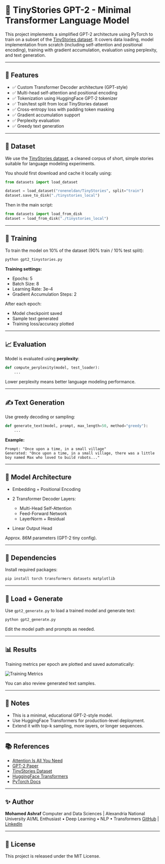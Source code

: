 # 🧠 TinyStories GPT-2 - Minimal Transformer Language Model

This project implements a simplified GPT-2 architecture using PyTorch to train on a subset of the [TinyStories dataset](https://huggingface.co/datasets/roneneldan/TinyStories). It covers data loading, model implementation from scratch (including self-attention and positional encoding), training with gradient accumulation, evaluation using perplexity, and text generation.

---

## 📌 Features

* ✅ Custom Transformer Decoder architecture (GPT-style)
* ✅ Multi-head self-attention and positional encoding
* ✅ Tokenization using HuggingFace GPT-2 tokenizer
* ✅ Train/test split from local TinyStories dataset
* ✅ Cross-entropy loss with padding token masking
* ✅ Gradient accumulation support
* ✅ Perplexity evaluation
* ✅ Greedy text generation

---

## 🧪 Dataset

We use the [TinyStories dataset](https://huggingface.co/datasets/roneneldan/TinyStories), a cleaned corpus of short, simple stories suitable for language modeling experiments.

You should first download and cache it locally using:

```python
from datasets import load_dataset

dataset = load_dataset("roneneldan/TinyStories", split="train")
dataset.save_to_disk("./tinystories_local")
```

Then in the main script:

```python
from datasets import load_from_disk
dataset = load_from_disk("./tinystories_local")
```

---

## 🚀 Training

To train the model on 10% of the dataset (90% train / 10% test split):

```bash
python gpt2_tinystories.py
```

**Training settings:**

* Epochs: 5
* Batch Size: 8
* Learning Rate: 3e-4
* Gradient Accumulation Steps: 2

After each epoch:

* Model checkpoint saved
* Sample text generated
* Training loss/accuracy plotted

---

## 📈 Evaluation

Model is evaluated using **perplexity**:

```python
def compute_perplexity(model, test_loader):
    ...
```

Lower perplexity means better language modeling performance.

---

## ✍️ Text Generation

Use greedy decoding or sampling:

```python
def generate_text(model, prompt, max_length=50, method="greedy"):
    ...
```

**Example:**

```
Prompt: "Once upon a time, in a small village"
Generated: "Once upon a time, in a small village, there was a little boy named Max who loved to build robots..."
```

---

## 🧠 Model Architecture

* Embedding + Positional Encoding
* 2 Transformer Decoder Layers:

  * Multi-Head Self-Attention
  * Feed-Forward Network
  * LayerNorm + Residual
* Linear Output Head

Approx. 86M parameters (GPT-2 tiny config).

---

## 🧰 Dependencies

Install required packages:

```bash
pip install torch transformers datasets matplotlib
```

---

## 💾 Load + Generate

Use `gpt2_generate.py` to load a trained model and generate text:

```bash
python gpt2_generate.py
```

Edit the model path and prompts as needed.

---

## 📊 Results

Training metrics per epoch are plotted and saved automatically:

![Training Metrics](https://github.com/user-attachments/assets/c3ff5854-cbfd-4bc9-9b9d-2259162da87b)

You can also review generated text samples.

---

## 📌 Notes

* This is a minimal, educational GPT-2-style model.
* Use HuggingFace Transformers for production-level deployment.
* Extend it with top-k sampling, more layers, or longer sequences.

---

## 📚 References

* [Attention Is All You Need](https://arxiv.org/abs/1706.03762)
* [GPT-2 Paper](https://openai.com/research/language-unsupervised)
* [TinyStories Dataset](https://huggingface.co/datasets/roneneldan/TinyStories)
* [HuggingFace Transformers](https://huggingface.co/transformers)
* [PyTorch Docs](https://pytorch.org/docs/stable/index.html)

---

## ✨ Author

**Mohamed Ashraf**
Computer and Data Sciences | Alexandria National University
AI/ML Enthusiast • Deep Learning • NLP • Transformers
[GitHub](https://github.com/mohamedashraff22) | [LinkedIn](https://www.linkedin.com/in/mohameed-ashraf/)

---

## 📝 License

This project is released under the MIT License.
